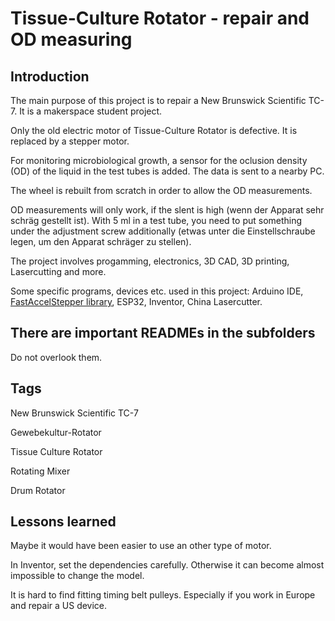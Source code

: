 # Tissue-Culture Rotator - repair and OD measuring

## Introduction

The main purpose of this project is to repair a New Brunswick Scientific TC-7. It is a makerspace student project. 

Only the old electric motor of Tissue-Culture Rotator is defective. It is replaced by a stepper motor. 

For monitoring microbiological growth, a sensor for the oclusion density (OD) of the liquid in the test tubes is added. The data is sent to a nearby PC.

The wheel is rebuilt from scratch in order to allow the OD measurements.

OD measurements will only work, if the slent is high (wenn der Apparat sehr schräg gestellt ist). With 5 ml in a test tube, you need to put something under the adjustment screw additionally (etwas unter die Einstellschraube legen, um den Apparat schräger zu stellen).

The project involves progamming, electronics, 3D CAD, 3D printing, Lasercutting and more.

Some specific programs, devices etc. used in this project: 
Arduino IDE, [FastAccelStepper library](https://github.com/gin66/FastAccelStepper), ESP32, Inventor, China Lasercutter.

## There are important READMEs in the subfolders

Do not overlook them.

## Tags

New Brunswick Scientific TC-7

Gewebekultur-Rotator

Tissue Culture Rotator

Rotating Mixer

Drum Rotator

## Lessons learned

Maybe it would have been easier to use an other type of motor.

In Inventor, set the dependencies carefully. Otherwise it can become almost impossible to change the model.

It is hard to find fitting timing belt pulleys. Especially if you work in Europe and repair a US device.
